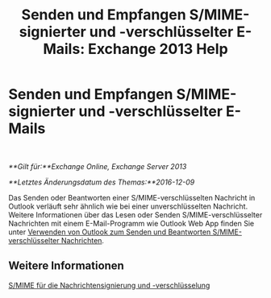 ﻿---
title: 'Senden und Empfangen S/MIME-signierter und -verschlüsselter E-Mails: Exchange 2013 Help'
TOCTitle: Senden und Empfangen S/MIME-signierter und -verschlüsselter E-Mails
ms:assetid: 1ce37ada-0a80-4b47-8611-d008979589ff
ms:mtpsurl: https://technet.microsoft.com/de-de/library/Dn626157(v=EXCHG.150)
ms:contentKeyID: 61212663
ms.date: 04/24/2018
mtps_version: v=EXCHG.150
ms.translationtype: HT
---

# Senden und Empfangen S/MIME-signierter und -verschlüsselter E-Mails

 

_**Gilt für:**Exchange Online, Exchange Server 2013_

_**Letztes Änderungsdatum des Themas:**2016-12-09_

Das Senden oder Beantworten einer S/MIME-verschlüsselten Nachricht in Outlook verläuft sehr ähnlich wie bei einer unverschlüsselten Nachricht. Weitere Informationen über das Lesen oder Senden S/MIME-verschlüsselter Nachrichten mit einem E-Mail-Programm wie Outlook Web App finden Sie unter [Verwenden von Outlook zum Senden und Beantworten S/MIME-verschlüsselter Nachrichten](https://go.microsoft.com/fwlink/p/?linkid=392520).

## Weitere Informationen

[S/MIME für die Nachrichtensignierung und -verschlüsselung](s-mime-for-message-signing-and-encryption-exchange-2013-help.md)


